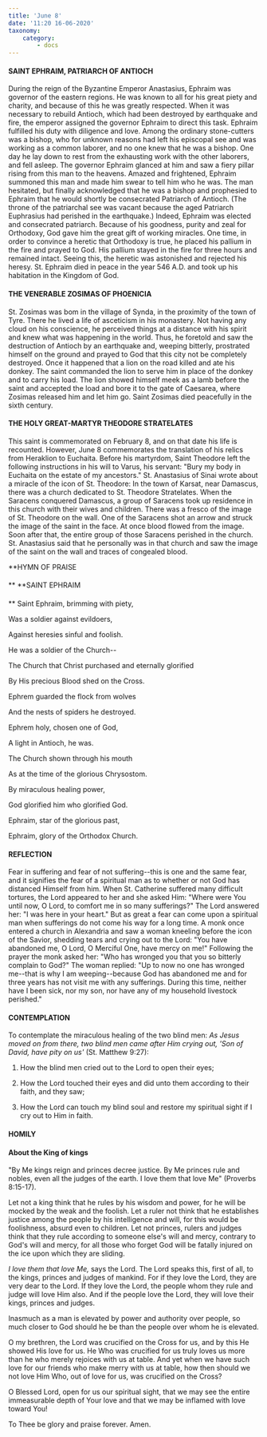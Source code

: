 ```yaml
---
title: 'June 8'
date: '11:20 16-06-2020'
taxonomy:
    category:
        - docs
---
```


#### SAINT EPHRAIM, PATRIARCH OF ANTIOCH

During the reign of the Byzantine Emperor Anastasius, Ephraim was governor of the eastern regions. He was known to all for his great piety and charity, and because of this he was greatly respected. When it was necessary to rebuild Antioch, which had been destroyed by earthquake and fire, the emperor assigned the governor Ephraim to direct this task. Ephraim fulfilled his duty with diligence and love. Among the ordinary stone-cutters was a bishop, who for unknown reasons had left his episcopal see and was working as a common laborer, and no one knew that he was a bishop. One day he lay down to rest from the exhausting work with the other laborers, and fell asleep. The governor Ephraim glanced at him and saw a fiery pillar rising from this man to the heavens. Amazed and frightened, Ephraim summoned this man and made him swear to tell him who he was. The man hesitated, but finally acknowledged that he was a bishop and prophesied to Ephraim that he would shortly be consecrated Patriarch of Antioch. (The throne of the patriarchal see was vacant because the aged Patriarch Euphrasius had perished in the earthquake.) Indeed, Ephraim was elected and consecrated patriarch. Because of his goodness, purity and zeal for Orthodoxy, God gave him the great gift of working miracles. One time, in order to convince a heretic that Orthodoxy is true, he placed his pallium in the fire and prayed to God. His pallium stayed in the fire for three hours and remained intact. Seeing this, the heretic was astonished and rejected his heresy. St. Ephraim died in peace in the year 546 A.D. and took up his habitation in the Kingdom of God.

#### THE VENERABLE ZOSIMAS OF PHOENICIA

St. Zosimas was bom in the village of Synda, in the proximity of the town of Tyre. There he lived a life of asceticism in his monastery. Not having any cloud on his conscience, he perceived things at a distance with his spirit and knew what was happening in the world. Thus, he foretold and saw the destruction of Antioch by an earthquake and, weeping bitterly, prostrated himself on the ground and prayed to God that this city not be completely destroyed. Once it happened that a lion on the road killed and ate his donkey. The saint commanded the lion to serve him in place of the donkey and to carry his load. The lion showed himself meek as a lamb before the saint and accepted the load and bore it to the gate of Caesarea, where Zosimas released him and let him go. Saint Zosimas died peacefully in the sixth century.

#### THE HOLY GREAT-MARTYR THEODORE STRATELATES

This saint is commemorated on February 8, and on that date his life is recounted. However, June 8 commemorates the translation of his relics from Heraklion to Euchaita. Before his martyrdom, Saint Theodore left the following instructions in his will to Varus, his servant: "Bury my body in Euchaita on the estate of my ancestors." St. Anastasius of Sinai wrote about a miracle of the icon of St. Theodore: In the town of Karsat, near Damascus, there was a church dedicated to St. Theodore Stratelates. When the Saracens conquered Damascus, a group of Saracens took up residence in this church with their wives and children. There was a fresco of the image of St. Theodore on the wall. One of the Saracens shot an arrow and struck the image of the saint in the face. At once blood flowed from the image. Soon after that, the entire group of those Saracens perished in the church. St. Anastasius said that he personally was in that church and saw the image of the saint on the wall and traces of congealed blood.


**HYMN OF PRAISE
####  
**
**SAINT EPHRAIM
####  
**
Saint Ephraim, brimming with piety,


Was a soldier against evildoers,
 

Against heresies sinful and foolish.

He was a soldier of the Church--


The Church that Christ purchased and eternally glorified
 

By His precious Blood shed on the Cross.


Ephrem guarded the flock from wolves
 

And the nests of spiders he destroyed.
 

Ephrem holy, chosen one of God,
 

A light in Antioch, he was.
 

The Church shown through his mouth
 

As at the time of the glorious Chrysostom.
 

By miraculous healing power,
 

God glorified him who glorified God.
 

Ephraim, star of the glorious past,
 

Ephraim, glory of the Orthodox Church.
 

#### REFLECTION

Fear in suffering and fear of not suffering--this is one and the same fear, and it signifies the fear of a spiritual man as to whether or not God has distanced Himself from him. When St. Catherine suffered many difficult tortures, the Lord appeared to her and she asked Him: "Where were You until now, O Lord, to comfort me in so many sufferings?" The Lord answered her: "I was here in your heart." But as great a fear can come upon a spiritual man when sufferings do not come his way for a long time. A monk once entered a church in Alexandria and saw a woman kneeling before the icon of the Savior, shedding tears and crying out to the Lord: "You have abandoned me, O Lord, O Merciful One, have mercy on me!" Following the prayer the monk asked her: "Who has wronged you that you so bitterly complain to God?" The woman replied: "Up to now no one has wronged me--that is why I am weeping--because God has abandoned me and for three years has not visit me with any sufferings. During this time, neither have I been sick, nor my son, nor have any of my household livestock perished."


#### CONTEMPLATION


To contemplate the miraculous healing of the two blind men: *As Jesus moved on from there, two blind men came after Him crying out, 'Son of David, have pity on us'* (St. Matthew 9:27):

1.  How the blind men cried out to the Lord to open their eyes;

1.  How the Lord touched their eyes and did unto them according to their faith, and they saw;

1.  How the Lord can touch my blind soul and restore my spiritual sight if I cry out to Him in faith.


#### HOMILY


#### About the King of kings

"By Me kings reign and princes decree justice. By Me princes rule and nobles, even all the judges of the earth. I love them that love Me" (Proverbs 8:15-17).

Let not a king think that he rules by his wisdom and power, for he will be mocked by the weak and the foolish. Let a ruler not think that he establishes justice among the people by his intelligence and will, for this would be foolishness, absurd even to children. Let not princes, rulers and judges think that they rule according to someone else's will and mercy, contrary to God's will and mercy, for all those who forget God will be fatally injured on the ice upon which they are sliding. 

*I love them that love Me,* says the Lord. The Lord speaks this, first of all, to the kings, princes and judges of mankind. For if they love the Lord, they are very dear to the Lord. If they love the Lord, the people whom they rule and judge will love Him also. And if the people love the Lord, they will love their kings, princes and judges.

Inasmuch as a man is elevated by power and authority over people, so much closer to God should he be than the people over whom he is elevated.

O my brethren, the Lord was crucified on the Cross for us, and by this He showed His love for us. He Who was crucified for us truly loves us more than he who merely rejoices with us at table. And yet when we have such love for our friends who make merry with us at table, how then should we not love Him Who, out of love for us, was crucified on the Cross?

O Blessed Lord, open for us our spiritual sight, that we may see the entire immeasurable depth of Your love and that we may be inflamed with love toward You!

To Thee be glory and praise forever. Amen. 
